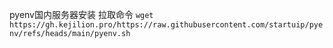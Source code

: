 pyenv国内服务器安装
拉取命令
`wget https://gh.kejilion.pro/https://raw.githubusercontent.com/startuip/pyenv/refs/heads/main/pyenv.sh`
